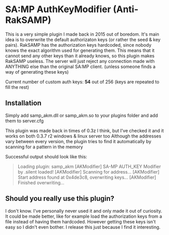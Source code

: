 # SA:MP AuthKeyModifier (Anti-RakSAMP)
This is a very simple plugin I made back in 2015 out of boredom.
It's main idea is to overwrite the default authorizaton keys (or rather the seed & key pairs).
RakSAMP has the authorization keys hardcoded, since nobody knows the exact algorithm used for generating them.
This means that it cannot send any other keys than it already knows, so this plugin makes RakSAMP useless.
The server will just reject any connection made with ANYTHING else than the original SA:MP client.
(unless someone finds a way of generating these keys)

Current number of custom auth keys: **54** out of 256 (keys are repeated to fill the rest)

## Installation
Simply add samp_akm.dll or samp_akm.so to your plugins folder and add them to server.cfg

This plugin was made back in times of 0.3z I think, but I've checked it and it works on both 0.3.7 r2 windows & linux server too
Although the addresses vary between every version, the plugin tries to find it automatically by scanning for a pattern in the memory

Successful output should look like this:
> Loading plugin: samp_akm
> [AKModifier] SA-MP AUTH_KEY Modifier by .silent loaded!
> [AKModifier] Scanning for address...
> [AKModifier] Start address found at 0x4de3c8, overwriting keys...
> [AKModifier] Finished overwriting...

## Should you really use this plugin?
I don't know. I've personally never used it and only made it out of curiosity.
It could be made better, like for example load the authorization keys from a file instead of having them hardcoded.
However getting these keys isn't easy so I didn't even bother.
I release this just because I find it interesting.